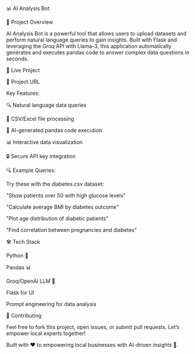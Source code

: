 📊 AI Analysis Bot 

🌟 Project Overview

AI Analysis Bot is a powerful tool that allows users to upload datasets and perform natural language queries to gain insights.
Built with Flask and leveraging the Groq API with Llama-3, this application automatically generates and executes pandas code to answer complex data questions in seconds.

🚀 Live Project

🔗  Project URL

Key Features:

🔍 Natural language data queries

📁 CSV/Excel file processing

🤖 AI-generated pandas code execution

📊 Interactive data visualization

🔒 Secure API key integration



🔍 Example Queries:

Try these with the diabetes.csv dataset:

"Show patients over 50 with high glucose levels"

"Calculate average BMI by diabetes outcome"

"Plot age distribution of diabetic patients"

"Find correlation between pregnancies and diabetes"



🛠️ Tech Stack

Python 🐍

Pandas 📊

Groq/OpenAI LLM 🤖

Flask for UI

Prompt engineering for data analysis

📌 Contributing

Feel free to fork this project, open issues, or submit pull requests. Let’s empower local experts together!

Built with ❤️ to empowering local businesses with AI-driven insights 🤖.

